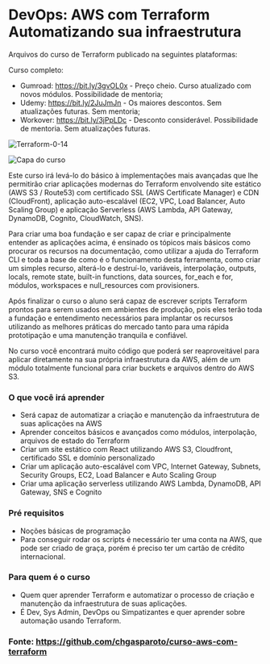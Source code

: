# DevOps: AWS com Terraform Automatizando sua infraestrutura

Arquivos do curso de Terraform publicado na seguintes plataformas:

Curso completo:
- Gumroad: https://bit.ly/3gvOL0x - Preço cheio. Curso atualizado com novos módulos. Possibilidade de mentoria;
- Udemy: https://bit.ly/2JuJmJn - Os maiores descontos. Sem atualizações futuras. Sem mentoria;
- Workover: https://bit.ly/3jPpLDc - Desconto considerável. Possibilidade de mentoria. Sem atualizações futuras.

![Terraform-0-14](https://img.shields.io/badge/terraform-0.14-blueviolet?style=flat-square)

![Capa do curso](cover.png "Capa do curso")

Este curso irá levá-lo do básico à implementações mais avançadas que lhe permitirão criar aplicações modernas do Terraform envolvendo site estático (AWS S3 / Route53) com certificado SSL (AWS Certificate Manager) e CDN (CloudFront), aplicação auto-escalável (EC2, VPC, Load Balancer, Auto Scaling Group) e aplicação Serverless (AWS Lambda, API Gateway, DynamoDB, Cognito, CloudWatch, SNS).

Para criar uma boa fundação e ser capaz de criar e principalmente entender as aplicações acima, é ensinado os tópicos mais básicos como procurar os recursos na documentação, como utilizar a ajuda do Terraform CLI e toda a base de como é o funcionamento desta ferramenta, como criar um simples recurso, alterá-lo e destruí-lo, variáveis, interpolação, outputs, locals, remote state, built-in functions, data sources, for_each e for, módulos, workspaces e null_resources com provisioners.

Após finalizar o curso o aluno será capaz de escrever scripts Terraform prontos para serem usados em ambientes de produção, pois eles terão toda a fundação e entendimento necessários para implantar os recursos utilizando as melhores práticas do mercado tanto para uma rápida prototipação e uma manutenção tranquila e confiável.

No curso você encontrará muito código que poderá ser reaproveitável para aplicar diretamente na sua própria infraestrutura da AWS, além de um módulo totalmente funcional para criar buckets e arquivos dentro do AWS S3.

### O que você irá aprender
- Será capaz de automatizar a criação e manutenção da infraestrutura de suas aplicações na AWS
- Aprender conceitos básicos e avançados como módulos, interpolação, arquivos de estado do Terraform
- Criar um site estático com React utilizando AWS S3, Cloudfront, certificado SSL e domínio personalizado
- Criar um aplicação auto-escalável com VPC, Internet Gateway, Subnets, Security Groups, EC2, Load Balancer e Auto Scaling Group
- Criar uma aplicação serverless utilizando AWS Lambda, DynamoDB, API Gateway, SNS e Cognito

### Pré requisitos

- Noções básicas de programação
- Para conseguir rodar os scripts é necessário ter uma conta na AWS, que pode ser criado de graça, porém é preciso ter um cartão de crédito internacional.

### Para quem é o curso

- Quem quer aprender Terraform e automatizar o processo de criação e manutenção da infraestrutura de suas aplicações.
- É Dev, Sys Admin, DevOps ou Simpatizantes e quer aprender sobre automação usando Terraform.

### Fonte: https://github.com/chgasparoto/curso-aws-com-terraform
